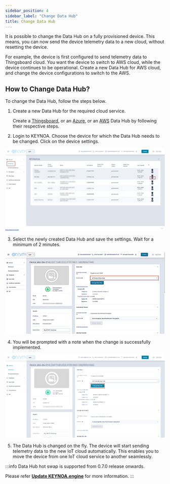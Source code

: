 ```yaml
---
sidebar_position: 4
sidebar_label: "Change Data Hub"
title: Change Data Hub
---
```


It is possible to change the Data Hub on a fully provisioned device. This means, you can now send the device telemetry data to a new cloud, without resetting the device. 

For example, the device is first configured to send telemetry data to Thingsboard cloud. You want the device to switch to AWS cloud, while the device continues to be operational. Create a new Data Hub for AWS cloud, and change the device configurations to switch to the AWS. 

## How to Change Data Hub?
To change the Data Hub, follow the steps below. 

1. Create a new Data Hub for the required cloud service.

    <!-- Create a [Thingsboard](docs/tutorial/Thingsboard%20-%20Rule%20Engine/KEYNOA.md) Data Hub by following these steps.

    Create an [Azure](docs/tutorial/Azure%20-%20Telemetric%20Rules/KEYNOA.md) Data Hub by following these steps.

    Create an [AWS](docs/tutorial/AWS/KEYNOA.md) Data Hub by following these steps. -->

    Create a [Thingsboard](docs/tutorial/Thingsboard%20-%20Rule%20Engine/KEYNOA.md), or an [Azure](docs/tutorial/Azure%20-%20Telemetric%20Rules/KEYNOA.md), or an [AWS](docs/tutorial/AWS/KEYNOA.md) Data Hub by following their respective steps.

<!-- ![KEYNOA](/img/KEYNOA/Thingsboard/DatahubProvisionKey.png)

![KEYNOA](/img/KEYNOA/IoT-Central/Data-Hub-details-2.png)

![KEYNOA](/img/KEYNOA/AWS/Data-Hub-details-2.png) -->

2. Login to KEYNOA. Choose the device for which the Data Hub needs to be changed. Click on the device settings.

![KEYNOA](/img/KEYNOA/change-datahub-device-settings.png)


3. Select the newly created Data Hub and save the settings. Wait for a minimum of 2 minutes.

![KEYNOA](/img/KEYNOA/change-datahub-select-new.png)

4. You will be prompted with a note when the change is successfully implemented.

![KEYNOA](/img/KEYNOA/change-datahub-click.png)

5. The Data Hub is changed on the fly. The device will start sending telemetry data to the new IoT cloud automatically. This enables you to move the device from one IoT cloud service to another seamlessly.


:::info
Data Hub hot swap is supported from  0.7.0 release onwards. 

Please refer **[Update KEYNOA.engine](docs/reference/update-keynoa.engine.md)** for more information.
:::